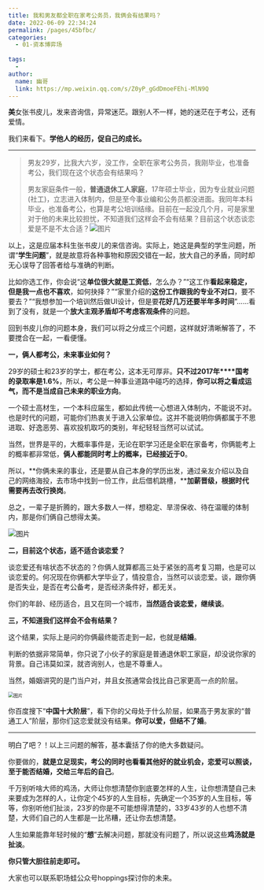 ```yaml
---
title: 我和男友都全职在家考公务员，我俩会有结果吗？
date: 2022-06-09 22:34:24
permalink: /pages/45bfbc/
categories:
  - 01-资本博弈场
  
tags:
  - 
author: 
  name: 幽哥
  link: https://mp.weixin.qq.com/s/Z0yP_gGdDmoeFEhi-MlN9Q
---
```



**美**女张书皮儿，发来咨询信，异常迷茫。跟别人不一样，她的迷茫在于考公，还有爱情。

我们来看下。**学他人的经历，促自己的成长。**

------

> 男友29岁，比我大六岁，没工作，全职在家考公务员，我刚毕业，也准备考公，我们现在这个状态会有结果吗？
>
> 男友家庭条件一般，**普通退休工人家庭**，17年硕士毕业，因为专业就业问题(社工)，立志进入体制内，但是至今事业编和公务员都没进面。我同年本科毕业，也准备考公，也算是考公培训结缘。目前在一起没几个月，可是家里对于他的未来比较担忧，不知道我们这样会不会有结果？目前这个状态谈恋爱是不是不太合适？![图片](https://gcore.jsdelivr.net/gh/TommyZeng777/picgo/img/202206092235285.jpeg)

以上，这是应届本科生张书皮儿的来信咨询。实际上，她这是典型的学生问题，所谓“**学生问题**”，就是故意将各种事物和原因交错在一起，放大自己的矛盾，同时却无心误导了回答者给与准确的判断。

比如你选工作，你会说“这**单位很大就是工资低**，怎么办？”“这工作**看起来稳定，但是我一点也不喜欢**，如何抉择？”“家里介绍的**这份工作跟我的专业不对口**，要不要去？”“我想参加一个培训然后做UI设计，但是要**花好几万还要半年多时间**”......看到了没有，就是一个**放大主观矛盾却不考虑客观条件**的问题。


回到书皮儿你的问题本身，我们可以将之分成三个问题，这样就好清晰解答了，不要搅合在一起，一看便懂。

**一，俩人都考公，未来事业如何？**

29岁的硕士和23岁的学士，都在考公，这本无可厚非。**只不过2017年****国考的录取率是1.6%**，所以，考公是一种事业道路中碰巧的选择，**你可以将之看成运气，而不是当成自己未来的职业方向**。

一个硕士高材生，一个本科应届生，都如此传统一心想进入体制内，不能说不对。也是时代的问题，可能你们热衷关于进入公家单位。这并不能说明你俩都属于不思进取、好逸恶劳、喜欢投机取巧的类别，年纪轻轻当然可以试试。

当然，世界是平的，大概率事件是，无论在职学习还是全职在家备考，你俩能考上的概率都非常低，**俩人都能同时考上的概率，已经接近于0**。

所以，**你俩未来的事业，还是要从自己本身的学历出发，通过亲友介绍以及自己的网络海投，去市场中找到一份工作，此后借机跳槽，****加薪晋级，根据时代需要再去改行换岗**。

总之，一辈子是折腾的，跟大多数人一样，想稳定、旱涝保收、待在温暖的体制内，那是你们俩自己想得太美。

![图片](https://gcore.jsdelivr.net/gh/TommyZeng777/picgo/img/202206092235286.jpeg)

**二，目前这个状态，适不适合谈恋爱？**

谈恋爱还有啥状态不状态的？你俩人就算都高三处于紧张的高考复习期，也是可以谈恋爱的。何况现在你俩都大学毕业了，情投意合，当然可以谈恋爱。谈，跟你俩是否失业，是否在考公备考，是否经济条件好，都无关。

你们的年龄、经历适合，且又在同一个城市，**当然适合谈恋爱，继续谈**。



**三，不知道我们这样会不会有结果？**

这个结果，实际上是问的你俩最终能否走到一起，也就是**结婚**。

判断的依据非常简单，你只说了小伙子的家庭是普通退休职工家庭，却没说你家的背景。自己讳莫如深，就咨询别人，也是不尊重人。

当然，婚姻讲究的是门当户对，并且女孩通常会找比自己家更高一点的阶层。

<img src="https://gcore.jsdelivr.net/gh/TommyZeng777/picgo/img/202206092235287.jpeg" alt="图片" style="zoom:67%;" />

你百度搜下“**中国十大阶层**”，看下你的父母处于什么阶层，如果高于男友家的“普通工人”阶层，那你们这恋爱就没有结果。**你可以爱，但结不了婚**。

------



明白了吧？！以上三问题的解答，基本囊括了你的绝大多数疑问。

你要做的，**就是立足现实，考公的同时也看看其他好的就业机会，恋爱可以照谈，至于能否结婚，交给三年后的自己**。

千万别听啥大师的鸡汤，大师让你想清楚你到底要怎样的人生，让你想清楚自己未来要成为怎样的人，让你定个45岁的人生目标，先确定一个35岁的人生目标，等等，你别听他们扯淡，23岁的你是不可能想得清楚的，33岁43岁的人也想不清楚，大师们自己的人生都是一比吊糟，还让你去想清楚。

人生如果能靠年轻时候的“**想**”去解决问题，那就没有问题了，所以说这些**鸡汤就是扯淡**。

**你只管大胆往前走即可。**

大家也可以联系职场蛙公众号hoppings探讨你的未来。